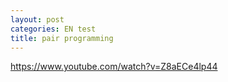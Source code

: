 ```yaml
---
layout: post
categories: EN test
title: pair programming
---
```


https://www.youtube.com/watch?v=Z8aECe4lp44




